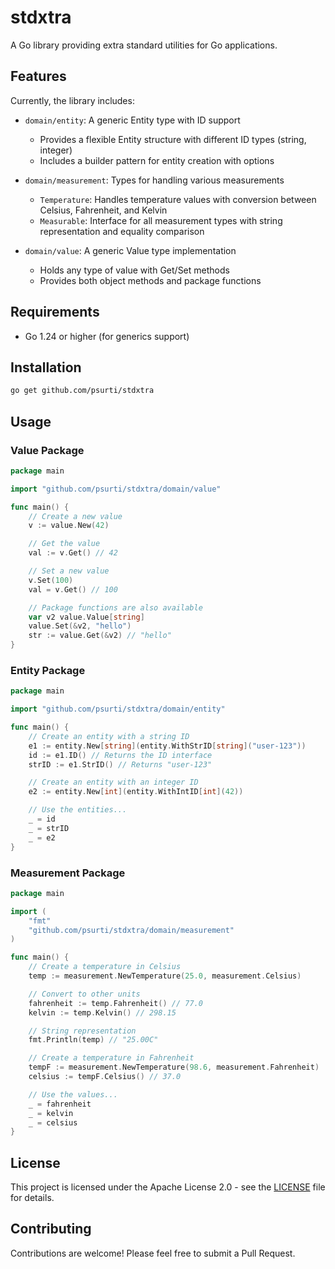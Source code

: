 # stdxtra

A Go library providing extra standard utilities for Go applications.

## Features

Currently, the library includes:

- `domain/entity`: A generic Entity type with ID support
  - Provides a flexible Entity structure with different ID types (string, integer)
  - Includes a builder pattern for entity creation with options

- `domain/measurement`: Types for handling various measurements
  - `Temperature`: Handles temperature values with conversion between Celsius, Fahrenheit, and Kelvin
  - `Measurable`: Interface for all measurement types with string representation and equality comparison

- `domain/value`: A generic Value type implementation
  - Holds any type of value with Get/Set methods
  - Provides both object methods and package functions

## Requirements

- Go 1.24 or higher (for generics support)

## Installation

```bash
go get github.com/psurti/stdxtra
```

## Usage

### Value Package

```go
package main

import "github.com/psurti/stdxtra/domain/value"

func main() {
    // Create a new value
    v := value.New(42)

    // Get the value
    val := v.Get() // 42

    // Set a new value
    v.Set(100)
    val = v.Get() // 100

    // Package functions are also available
    var v2 value.Value[string]
    value.Set(&v2, "hello")
    str := value.Get(&v2) // "hello"
}
```

### Entity Package

```go
package main

import "github.com/psurti/stdxtra/domain/entity"

func main() {
    // Create an entity with a string ID
    e1 := entity.New[string](entity.WithStrID[string]("user-123"))
    id := e1.ID() // Returns the ID interface
    strID := e1.StrID() // Returns "user-123"

    // Create an entity with an integer ID
    e2 := entity.New[int](entity.WithIntID[int](42))

    // Use the entities...
    _ = id
    _ = strID
    _ = e2
}
```

### Measurement Package

```go
package main

import (
    "fmt"
    "github.com/psurti/stdxtra/domain/measurement"
)

func main() {
    // Create a temperature in Celsius
    temp := measurement.NewTemperature(25.0, measurement.Celsius)

    // Convert to other units
    fahrenheit := temp.Fahrenheit() // 77.0
    kelvin := temp.Kelvin() // 298.15

    // String representation
    fmt.Println(temp) // "25.00C"

    // Create a temperature in Fahrenheit
    tempF := measurement.NewTemperature(98.6, measurement.Fahrenheit)
    celsius := tempF.Celsius() // 37.0

    // Use the values...
    _ = fahrenheit
    _ = kelvin
    _ = celsius
}
```

## License

This project is licensed under the Apache License 2.0 - see the [LICENSE](LICENSE) file for details.

## Contributing

Contributions are welcome! Please feel free to submit a Pull Request.

